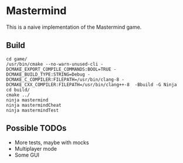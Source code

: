 # Mastermind

This is a naive implementation of the Mastermind game.

## Build


```
cd game/
/usr/bin/cmake --no-warn-unused-cli -DCMAKE_EXPORT_COMPILE_COMMANDS:BOOL=TRUE -DCMAKE_BUILD_TYPE:STRING=Debug -DCMAKE_C_COMPILER:FILEPATH=/usr/bin/clang-8 -DCMAKE_CXX_COMPILER:FILEPATH=/usr/bin/clang++-8  -Bbuild -G Ninja
cd build/
cmake ../
ninja mastermind
ninja mastermindCheat
ninja mastermindTest
```

## Possible TODOs
- More tests, maybe with mocks
- Multiplayer mode
- Some GUI